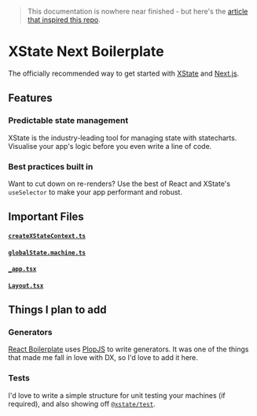 > This documentation is nowhere near finished - but here's the [article that inspired this repo](https://dev.to/mpocock1/how-to-manage-global-state-with-xstate-and-react-3if5).

# XState Next Boilerplate

The officially recommended way to get started with [XState](https://xstate.js.org/) and [Next.js](https://nextjs.org/).

## Features

### Predictable state management

XState is the industry-leading tool for managing state with statecharts. Visualise your app's logic before you even write a line of code.

### Best practices built in

Want to cut down on re-renders? Use the best of React and XState's `useSelector` to make your app performant and robust.

## Important Files

#### [`createXStateContext.ts`](./src/lib/createXStateContext.ts)

#### [`globalState.machine.ts`](./src/machines/globalState.machine.ts)

#### [`_app.tsx`](./src/pages/_app.tsx)

#### [`Layout.tsx`](./src/lib/Layout.tsx)

## Things I plan to add

### Generators

[React Boilerplate](https://github.com/react-boilerplate/react-boilerplate) uses [PlopJS](https://plopjs.com/) to write generators. It was one of the things that made me fall in love with DX, so I'd love to add it here.

### Tests

I'd love to write a simple structure for unit testing your machines (if required), and also showing off [`@xstate/test`](https://xstate.js.org/docs/packages/xstate-test/).
